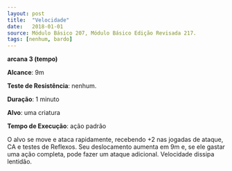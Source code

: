 ```yaml
---
layout: post
title:  "Velocidade"
date:   2018-01-01
source: Módulo Básico 207, Módulo Básico Edição Revisada 217.
tags: [nenhum, bardo]
---
```


**arcana 3 (tempo)**

**Alcance**: 9m

**Teste de Resistência**: nenhum.

**Duração**: 1 minuto

**Alvo**: uma criatura

**Tempo de Execução**: ação padrão

O alvo se move e ataca rapidamente, recebendo +2 nas jogadas de ataque, CA e testes de Reflexos. Seu deslocamento aumenta em 9m e, se ele gastar uma ação completa, pode fazer um ataque adicional.
Velocidade dissipa lentidão.
